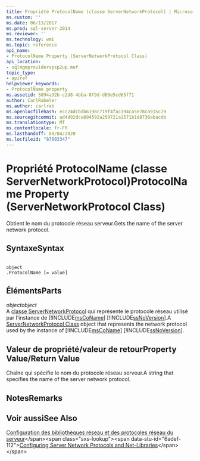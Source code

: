 ```yaml
---
title: Propriété ProtocolName (classe ServerNetworkProtocol) | Microsoft Docs
ms.custom: ''
ms.date: 06/13/2017
ms.prod: sql-server-2014
ms.reviewer: ''
ms.technology: wmi
ms.topic: reference
api_name:
- ProtocolName Property (ServerNetworkProtocol Class)
api_location:
- sqlmgmproviderxpsp2up.mof
topic_type:
- apiref
helpviewer_keywords:
- ProtocolName property
ms.assetid: 5894a32b-c2d8-4bba-8f9d-d09e5cd65f71
author: CarlRabeler
ms.author: carlrab
ms.openlocfilehash: ecc24dcbdb6198c719f4fac394ca5e78ca915c79
ms.sourcegitcommit: ad4d92dce894592a259721a1571b1d8736abacdb
ms.translationtype: MT
ms.contentlocale: fr-FR
ms.lasthandoff: 08/04/2020
ms.locfileid: "87603347"
---
```

# <a name="protocolname-property-servernetworkprotocol-class"></a><span data-ttu-id="6adef-102">Propriété ProtocolName (classe ServerNetworkProtocol)</span><span class="sxs-lookup"><span data-stu-id="6adef-102">ProtocolName Property (ServerNetworkProtocol Class)</span></span>
  <span data-ttu-id="6adef-103">Obtient le nom du protocole réseau serveur.</span><span class="sxs-lookup"><span data-stu-id="6adef-103">Gets the name of the server network protocol.</span></span>  
  
## <a name="syntax"></a><span data-ttu-id="6adef-104">Syntaxe</span><span class="sxs-lookup"><span data-stu-id="6adef-104">Syntax</span></span>  
  
```  
  
object  
.ProtocolName [= value]  
```  
  
## <a name="parts"></a><span data-ttu-id="6adef-105">Éléments</span><span class="sxs-lookup"><span data-stu-id="6adef-105">Parts</span></span>  
 <span data-ttu-id="6adef-106">*object*</span><span class="sxs-lookup"><span data-stu-id="6adef-106">*object*</span></span>  
 <span data-ttu-id="6adef-107">A [classe ServerNetworkProtocol](servernetworkprotocol-class.md) qui représente le protocole réseau utilisé par l'instance de [!INCLUDE[msCoName](../../../includes/msconame-md.md)] [!INCLUDE[ssNoVersion](../../../includes/ssnoversion-md.md)].</span><span class="sxs-lookup"><span data-stu-id="6adef-107">A [ServerNetworkProtocol Class](servernetworkprotocol-class.md) object that represents the network protocol used by the instance of [!INCLUDE[msCoName](../../../includes/msconame-md.md)] [!INCLUDE[ssNoVersion](../../../includes/ssnoversion-md.md)].</span></span>  
  
## <a name="property-valuereturn-value"></a><span data-ttu-id="6adef-108">Valeur de propriété/valeur de retour</span><span class="sxs-lookup"><span data-stu-id="6adef-108">Property Value/Return Value</span></span>  
 <span data-ttu-id="6adef-109">Chaîne qui spécifie le nom du protocole réseau serveur.</span><span class="sxs-lookup"><span data-stu-id="6adef-109">A string that specifies the name of the server network protocol.</span></span>  
  
## <a name="remarks"></a><span data-ttu-id="6adef-110">Notes</span><span class="sxs-lookup"><span data-stu-id="6adef-110">Remarks</span></span>  
  
## <a name="see-also"></a><span data-ttu-id="6adef-111">Voir aussi</span><span class="sxs-lookup"><span data-stu-id="6adef-111">See Also</span></span>  
 <span data-ttu-id="6adef-112">[Configuration des bibliothèques réseau et des protocoles réseau du serveur](https://msdn.microsoft.com/library/ms177485\(v=sql.100\).aspx)</span><span class="sxs-lookup"><span data-stu-id="6adef-112">[Configuring Server Network Protocols and Net-Libraries](https://msdn.microsoft.com/library/ms177485\(v=sql.100\).aspx)</span></span>  
  
  
